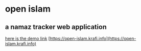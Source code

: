 # open islam

## a namaz tracker web application 
[here is the demo link](https://open-islam.krafi.info)
[https://open-islam.krafi.info](https://open-islam.krafi.info)

